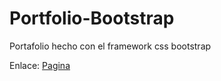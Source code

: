 # Portfolio-Bootstrap
 Portafolio hecho con el framework css bootstrap

<p>Enlace: <a href="https://vicvr823.github.io/Portfolio-Bootstrap/" target="_blank">Pagina</a></p>

